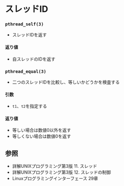 # スレッドID
### `pthread_self(3)`
- スレッドIDを返す

#### 返り値
- 自スレッドのIDを返す

### `pthread_equal(3)`
- 二つのスレッドIDを比較し、等しいかどうかを検査する

#### 引数
- `t1`、`t2`を指定する

#### 返り値
- 等しい場合は数値0以外を返す
- 等しくない場合は数値0を返す

## 参照
- 詳解UNIXプログラミング第3版 11. スレッド
- 詳解UNIXプログラミング第3版 12. スレッドの制御
- Linuxプログラミングインターフェース 29章

